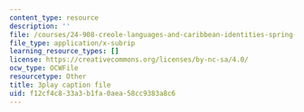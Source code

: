 ```yaml
---
content_type: resource
description: ''
file: /courses/24-908-creole-languages-and-caribbean-identities-spring-2017/f12cf4c833a3b1fa0aea58cc9383a8c6_MT3LjjdODHA.srt
file_type: application/x-subrip
learning_resource_types: []
license: https://creativecommons.org/licenses/by-nc-sa/4.0/
ocw_type: OCWFile
resourcetype: Other
title: 3play caption file
uid: f12cf4c8-33a3-b1fa-0aea-58cc9383a8c6
---
```

